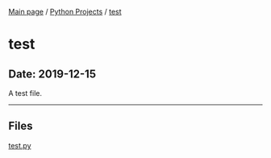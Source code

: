 [Main page](/) / [Python Projects](/python) / [test](/python/2019-12-15_test)

# test

## Date: 2019-12-15

A test file.

-----

## Files

[test.py](test.py)